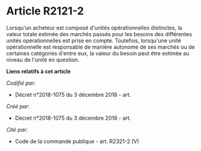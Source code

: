 # Article R2121-2

Lorsqu'un acheteur est composé d'unités opérationnelles distinctes, la valeur totale estimée des marchés passés pour les
besoins des différentes unités opérationnelles est prise en compte. Toutefois, lorsqu'une unité opérationnelle est
responsable de manière autonome de ses marchés ou de certaines catégories d'entre eux, la valeur du besoin peut être estimée
au niveau de l'unité en question.

**Liens relatifs à cet article**

_Codifié par_:

  - Décret n°2018-1075 du 3 décembre 2018 - art.

_Créé par_:

  - Décret n°2018-1075 du 3 décembre 2018 - art.

_Cité par_:

  - Code de la commande publique - art. R2321-2 (V)
